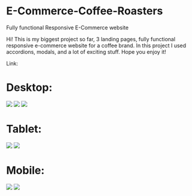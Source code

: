 # E-Commerce-Coffee-Roasters
Fully functional Responsive E-Commerce website

Hi! This is my biggest project so far, 3 landing pages, fully functional responsive e-commerce website for a coffee brand.
In this project I used accordions, modals, and a lot of exciting stuff. Hope you enjoy it!

Link: 

# Desktop:

<img src="Website Previews/desktop1.png">
<img src="Website Previews/desktop2.png">
<img src="Website Previews/desktop3.png">

# Tablet:

<img src="Website Previews/tablet1.png">
<img src="Website Previews/tablet2.png">

# Mobile:

<img src="Website Previews/mobile1.png">
<img src="Website Previews/mobile2.png">
